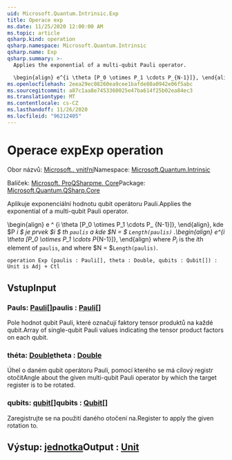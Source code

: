 ```yaml
---
uid: Microsoft.Quantum.Intrinsic.Exp
title: Operace exp
ms.date: 11/25/2020 12:00:00 AM
ms.topic: article
qsharp.kind: operation
qsharp.namespace: Microsoft.Quantum.Intrinsic
qsharp.name: Exp
qsharp.summary: >-
  Applies the exponential of a multi-qubit Pauli operator.

  \begin{align} e^{i \theta [P_0 \otimes P_1 \cdots P_{N-1}]}, \end{align} where $P_i$ is the $i$th element of `paulis`, and where $N = $`Length(paulis)`.
ms.openlocfilehash: 2eea29ec08260ea9cee1bafde80a0942e06f5abc
ms.sourcegitcommit: a87c1aa8e7453360025e47ba614f25b02ea84ec3
ms.translationtype: MT
ms.contentlocale: cs-CZ
ms.lasthandoff: 11/26/2020
ms.locfileid: "96212405"
---
```

# <a name="exp-operation"></a><span data-ttu-id="8d278-102">Operace exp</span><span class="sxs-lookup"><span data-stu-id="8d278-102">Exp operation</span></span>

<span data-ttu-id="8d278-103">Obor názvů: [Microsoft.. vnitřní](xref:Microsoft.Quantum.Intrinsic)</span><span class="sxs-lookup"><span data-stu-id="8d278-103">Namespace: [Microsoft.Quantum.Intrinsic](xref:Microsoft.Quantum.Intrinsic)</span></span>

<span data-ttu-id="8d278-104">Balíček: [Microsoft. ProQSharpme. Core](https://nuget.org/packages/Microsoft.Quantum.QSharp.Core)</span><span class="sxs-lookup"><span data-stu-id="8d278-104">Package: [Microsoft.Quantum.QSharp.Core](https://nuget.org/packages/Microsoft.Quantum.QSharp.Core)</span></span>


<span data-ttu-id="8d278-105">Aplikuje exponenciální hodnotu qubit operátoru Pauli.</span><span class="sxs-lookup"><span data-stu-id="8d278-105">Applies the exponential of a multi-qubit Pauli operator.</span></span>

<span data-ttu-id="8d278-106">\begin{align} e ^ {i \theta [P_0 \otimes P_1 \cdots P_ {N-1}]}, \end{align}, kde $P _i $ je prvek $i $ th `paulis` a kde $N = $ `Length(paulis)` .</span><span class="sxs-lookup"><span data-stu-id="8d278-106">\begin{align} e^{i \theta [P_0 \otimes P_1 \cdots P_{N-1}]}, \end{align} where $P_i$ is the $i$th element of `paulis`, and where $N = $`Length(paulis)`.</span></span>

```qsharp
operation Exp (paulis : Pauli[], theta : Double, qubits : Qubit[]) : Unit is Adj + Ctl
```


## <a name="input"></a><span data-ttu-id="8d278-107">Vstup</span><span class="sxs-lookup"><span data-stu-id="8d278-107">Input</span></span>

### <a name="paulis--pauli"></a><span data-ttu-id="8d278-108">Pauls: [Pauli](xref:microsoft.quantum.lang-ref.pauli)[]</span><span class="sxs-lookup"><span data-stu-id="8d278-108">paulis : [Pauli](xref:microsoft.quantum.lang-ref.pauli)[]</span></span>

<span data-ttu-id="8d278-109">Pole hodnot qubit Pauli, které označují faktory tensor produktů na každé qubit.</span><span class="sxs-lookup"><span data-stu-id="8d278-109">Array of single-qubit Pauli values indicating the tensor product factors on each qubit.</span></span>


### <a name="theta--double"></a><span data-ttu-id="8d278-110">théta: [Double](xref:microsoft.quantum.lang-ref.double)</span><span class="sxs-lookup"><span data-stu-id="8d278-110">theta : [Double](xref:microsoft.quantum.lang-ref.double)</span></span>

<span data-ttu-id="8d278-111">Úhel o daném qubit operátoru Pauli, pomocí kterého se má cílový registr otočit</span><span class="sxs-lookup"><span data-stu-id="8d278-111">Angle about the given multi-qubit Pauli operator by which the target register is to be rotated.</span></span>


### <a name="qubits--qubit"></a><span data-ttu-id="8d278-112">qubits: [qubit](xref:microsoft.quantum.lang-ref.qubit)[]</span><span class="sxs-lookup"><span data-stu-id="8d278-112">qubits : [Qubit](xref:microsoft.quantum.lang-ref.qubit)[]</span></span>

<span data-ttu-id="8d278-113">Zaregistrujte se na použití daného otočení na.</span><span class="sxs-lookup"><span data-stu-id="8d278-113">Register to apply the given rotation to.</span></span>



## <a name="output--unit"></a><span data-ttu-id="8d278-114">Výstup: [jednotka](xref:microsoft.quantum.lang-ref.unit)</span><span class="sxs-lookup"><span data-stu-id="8d278-114">Output : [Unit](xref:microsoft.quantum.lang-ref.unit)</span></span>

